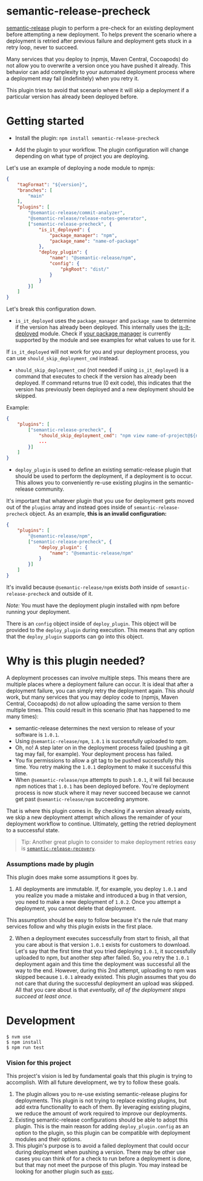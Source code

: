 # semantic-release-precheck

[semantic-release](https://github.com/semantic-release/semantic-release) plugin to perform a pre-check for an existing deployment before attempting a new deployment. To helps prevent the scenario where a deployment is retried after previous failure and deployment gets stuck in a retry loop, never to succeed. 

Many services that you deploy to (npmjs, Maven Central, Cocoapods) do not allow you to overwrite a version once you have pushed it already. This behavior can add complexity to your automated deployment process where a deployment may fail (indefinitely) when you retry it. 

This plugin tries to avoid that scenario where it will skip a deployment if a particular version has already been deployed before. 

# Getting started 

* Install the plugin: `npm install semantic-release-precheck`

* Add the plugin to your workflow. The plugin configuration will change depending on what type of project you are deploying. 

Let's use an example of deploying a node module to npmjs: 

```json
{
    "tagFormat": "${version}",
    "branches": [
        "main"
    ],
    "plugins": [
        "@semantic-release/commit-analyzer",
        "@semantic-release/release-notes-generator",
        ["semantic-release-precheck", {
            "is_it_deployed": {
                "package_manager": "npm",
                "package_name": "name-of-package"
            },
            "deploy_plugin": {
                "name": "@semantic-release/npm",
                "config": {
                    "pkgRoot": "dist/"
                }
            }             
        }]
    ]
}
```

Let's break this configuration down. 

* `is_it_deployed` uses the `package_manager` and `package_name` to determine if the version has already been deployed. This internally uses the [is-it-deployed](https://github.com/levibostian/is-it-deployed/) module. Check if [your package manager](https://github.com/levibostian/is-it-deployed/?tab=readme-ov-file#supported-package-managers) is currently supported by the module and see examples for what values to use for it. 

If `is_it_deployed` will not work for you and your deployment process, you can use `should_skip_deployment_cmd` instead.

* `should_skip_deployment_cmd` (not needed if using `is_it_deployed`) is a command that executes to check if the version has already been deployed. If command returns true (0 exit code), this indicates that the version has previously been deployed and a new deployment should be skipped. 

Example: 
```json
{    
    "plugins": [
        ["semantic-release-precheck", {
            "should_skip_deployment_cmd": "npm view name-of-project@${nextRelease.version}",
            ...
        }]
    ]
}
```

* `deploy_plugin` is used to define an existing sematic-release plugin that should be used to perform the deployment, if a deployment is to occur. This allows you to conveniently re-use existing plugins in the semantic-release community. 

It's important that whatever plugin that you use for deployment gets moved out of the `plugins` array and instead goes inside of `semantic-release-precheck` object. As an example, **this is an invalid configuration:**

```json
{
    "plugins": [
        "@semantic-release/npm",
        ["semantic-release-precheck", {
            "deploy_plugin": {
                "name": "@semantic-release/npm"
            }
        }]
    ]
}
```

It's invalid because `@semantic-release/npm` exists *both* inside of `semantic-release-precheck` and outside of it. 

*Note:* You must have the deployment plugin installed with npm before running your deployment. 

There is an `config` object inside of `deploy_plugin`. This object will be provided to the `deploy_plugin` during execution. This means that any option that the `deploy_plugin` supports can go into this object. 

# Why is this plugin needed? 

A deployment processes can involve multiple steps. This means there are multiple places where a deployment failure can occur. It is ideal that after a deployment failure, you can simply retry the deployment again. This *should* work, but many services that you may deploy code to (npmjs, Maven Central, Cocoapods) do not allow uploading the same version to them multiple times. This could result in this scenario (that has happened to me many times): 

* semantic-release determines the next version to release of your software is `1.0.1`. 
* Using `@semantic-release/npm`, `1.0.1` is successfully uploaded to npm. 
* Oh, no! A step later on in the deployment process failed (pushing a git tag may fail, for example). Your deployment process has failed. 
* You fix permissions to allow a git tag to be pushed successfully this time. You retry making the `1.0.1` deployment to make it successful this time. 
* When `@semantic-release/npm` attempts to push `1.0.1`, it will fail because npm notices that `1.0.1` has been deployed before. You're deployment process is now stuck where it may never succeed because we cannot get past `@semantic-release/npm` succeeding anymore. 

That is where this plugin comes in. By checking if a version already exists, we skip a new deployment attempt which allows the remainder of your deployment workflow to continue. Ultimately, getting the retried deployment to a successful state. 

> Tip: Another great plugin to consider to make deployment retries easy is [`semantic-release-recovery`](https://github.com/levibostian/semantic-release-recovery). 

### Assumptions made by plugin 

This plugin does make some assumptions it goes by. 

1. All deployments are immutable. If, for example, you deploy `1.0.1` and you realize you made a mistake and introduced a bug in that version, you need to make a new deployment of `1.0.2`. Once you attempt a deployment, you cannot delete that deployment. 

This assumption should be easy to follow because it's the rule that many services follow and why this plugin exists in the first place. 

2. When a deployment executes successfully from start to finish, all that you care about is that version `1.0.1` exists for customers to download. Let's say that the first time that you tried deploying `1.0.1`, it successfully uploaded to npm, but another step after failed. So, you retry the `1.0.1` deployment again and this time the deployment was successful all the way to the end. However, during this 2nd attempt, uploading to npm was skipped because `1.0.1` already existed. This plugin assumes that you do not care that during the successful deployment an upload was skipped. All that you care about is that *eventually, all of the deployment steps succeed at least once*. 

# Development 

```
$ nvm use 
$ npm install 
$ npm run test 
```

### Vision for this project

This project's vision is led by fundamental goals that this plugin is trying to accomplish. With all future development, we try to follow these goals.

1. The plugin allows you to re-use existing semantic-release plugins for deployments. This plugin is not trying to replace existing plugins, but add extra functionality to each of them. By leveraging existing plugins, we reduce the amount of work required to improve our deployments. 
2. Existing semantic-release configurations should be able to adopt this plugin. This is the main reason for adding `deploy_plugin.config` as an option to the plugin, so this plugin can be compatible with deployment modules and their options. 
3. This plugin's purpose is to avoid a failed deployment that could occur during deployment when pushing a version. There may be other use cases you can think of for a check to run before a deployment is done, but that may not meet the purpose of this plugin. You may instead be looking for another plugin such as [`exec`](https://github.com/semantic-release/exec). 

